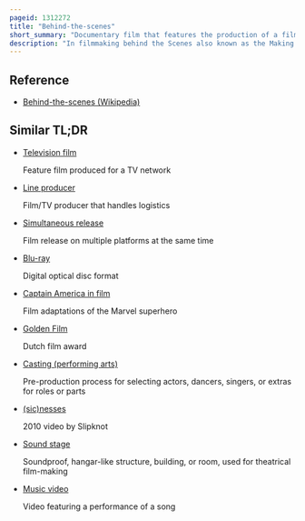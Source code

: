 ```yaml
---
pageid: 1312272
title: "Behind-the-scenes"
short_summary: "Documentary film that features the production of a film or television program"
description: "In filmmaking behind the Scenes also known as the Making of the Set or on the Set is a Type of documentary Film that involves the Production of a Film or Television Program. This is often referred to as epk Video due to its main Use as a promotional Tool either Concurrent with the theatrical Release or as a Bonus Feature for the Film's Dvd or Blu-Ray Release."
---
```


## Reference

- [Behind-the-scenes (Wikipedia)](https://en.wikipedia.org/?curid=1312272)

## Similar TL;DR

- [Television film](/tldr/en/television-film)

  Feature film produced for a TV network

- [Line producer](/tldr/en/line-producer)

  Film/TV producer that handles logistics

- [Simultaneous release](/tldr/en/simultaneous-release)

  Film release on multiple platforms at the same time

- [Blu-ray](/tldr/en/blu-ray)

  Digital optical disc format

- [Captain America in film](/tldr/en/captain-america-in-film)

  Film adaptations of the Marvel superhero

- [Golden Film](/tldr/en/golden-film)

  Dutch film award

- [Casting (performing arts)](/tldr/en/casting-performing-arts)

  Pre-production process for selecting actors, dancers, singers, or extras for roles or parts

- [(sic)nesses](/tldr/en/sicnesses)

  2010 video by Slipknot

- [Sound stage](/tldr/en/sound-stage)

  Soundproof, hangar-like structure, building, or room, used for theatrical film-making

- [Music video](/tldr/en/music-video)

  Video featuring a performance of a song
